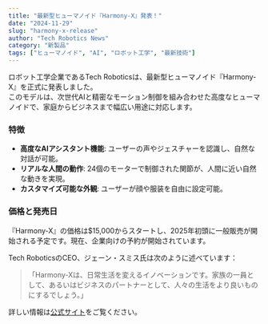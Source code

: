 ```yaml
---
title: "最新型ヒューマノイド『Harmony-X』発表！"
date: "2024-11-29"
slug: "harmony-x-release"
author: "Tech Robotics News"
category: "新製品"
tags: ["ヒューマノイド", "AI", "ロボット工学", "最新技術"]
---
```


ロボット工学企業であるTech Roboticsは、最新型ヒューマノイド『Harmony-X』を正式に発表しました。  
このモデルは、次世代AIと精密なモーション制御を組み合わせた高度なヒューマノイドで、家庭からビジネスまで幅広い用途に対応します。

### 特徴

- **高度なAIアシスタント機能**: ユーザーの声やジェスチャーを認識し、自然な対話が可能。
- **リアルな人間の動作**: 24個のモーターで制御された関節が、人間に近い自然な動きを実現。
- **カスタマイズ可能な外観**: ユーザーが顔や服装を自由に設定可能。

### 価格と発売日

『Harmony-X』の価格は$15,000からスタートし、2025年初頭に一般販売が開始される予定です。現在、企業向けの予約が開始されています。

Tech RoboticsのCEO、ジェーン・スミス氏は次のように述べています：

> 「Harmony-Xは、日常生活を変えるイノベーションです。家族の一員として、あるいはビジネスのパートナーとして、人々の生活をより良いものにするでしょう。」

詳しい情報は[公式サイト](https://www.techrobotics.com/harmony-x)をご覧ください。